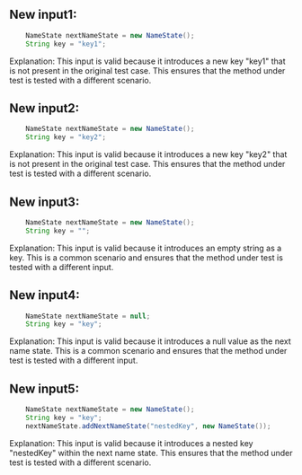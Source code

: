 ## New input1:
```java
    NameState nextNameState = new NameState();
    String key = "key1";
```
Explanation: This input is valid because it introduces a new key "key1" that is not present in the original test case. This ensures that the method under test is tested with a different scenario.

## New input2:
```java
    NameState nextNameState = new NameState();
    String key = "key2";
```
Explanation: This input is valid because it introduces a new key "key2" that is not present in the original test case. This ensures that the method under test is tested with a different scenario.

## New input3:
```java
    NameState nextNameState = new NameState();
    String key = "";
```
Explanation: This input is valid because it introduces an empty string as a key. This is a common scenario and ensures that the method under test is tested with a different input.

## New input4:
```java
    NameState nextNameState = null;
    String key = "key";
```
Explanation: This input is valid because it introduces a null value as the next name state. This is a common scenario and ensures that the method under test is tested with a different input.

## New input5:
```java
    NameState nextNameState = new NameState();
    String key = "key";
    nextNameState.addNextNameState("nestedKey", new NameState());
```
Explanation: This input is valid because it introduces a nested key "nestedKey" within the next name state. This ensures that the method under test is tested with a different scenario.
